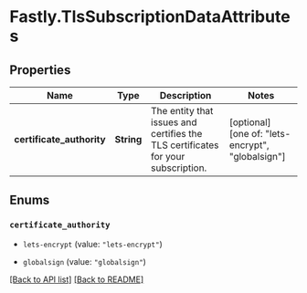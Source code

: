 # Fastly.TlsSubscriptionDataAttributes

## Properties

Name | Type | Description | Notes
------------ | ------------- | ------------- | -------------
**certificate_authority** | **String** | The entity that issues and certifies the TLS certificates for your subscription. | [optional]  [one of: "lets-encrypt", "globalsign"]



## Enums 

### `certificate_authority`

* `lets-encrypt` (value: `"lets-encrypt"`)

* `globalsign` (value: `"globalsign"`)





[[Back to API list]](../../README.md#endpoints) [[Back to README]](../../README.md)
